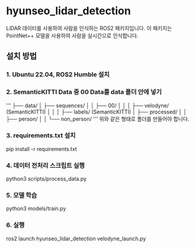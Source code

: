 # hyunseo_lidar_detection
LiDAR 데이터를 사용하여 사람을 인식하는 ROS2 패키지입니다. 
이 패키지는 PointNet++ 모델을 사용하여 사람을 실시간으로 인식합니다.

## 설치 방법

### 1. Ubuntu 22.04, ROS2 Humble 설치

### 2. SemanticKITTI Data 중 00 Data를 data 폴더 안에 넣기
'''
├── data/
│ ├── sequences/
│ │ ├── 00/
│ │ │ ├── velodyne/ (SemanticKITTI)
│ │ │ ├── labels/ (SemanticKITTI)
│ ├── processed/
│ │ ├── person/
│ │ └── non_person/
'''
위와 같은 형태로 폴더를 만들어야 합니다.

### 3. requirements.txt 설치
pip install -r requirements.txt

### 4. 데이터 전처리 스크립트 실행
python3 scripts/process_data.py

### 5. 모델 학습
python3 models/train.py

### 6. 실행
ros2 launch hyunseo_lidar_detection velodyne_launch.py
